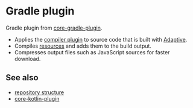 # Gradle plugin

Gradle plugin from [core-gradle-plugin](def://).

- Applies the [compiler plugin](def://) to source code that is built with [Adaptive](def://).
- Compiles [resources](def://) and adds them to the build output.
- Compresses output files such as JavaScript sources for faster download.

## See also

- [repository structure](guide://)
- [core-kotlin-plugin](def://)